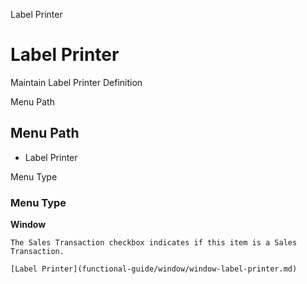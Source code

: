 
Label Printer
# Label Printer


Maintain Label Printer Definition

Menu Path
## Menu Path



- Label Printer

Menu Type
### Menu Type

**Window**

```
The Sales Transaction checkbox indicates if this item is a Sales Transaction.
```

```
[Label Printer](functional-guide/window/window-label-printer.md)
```